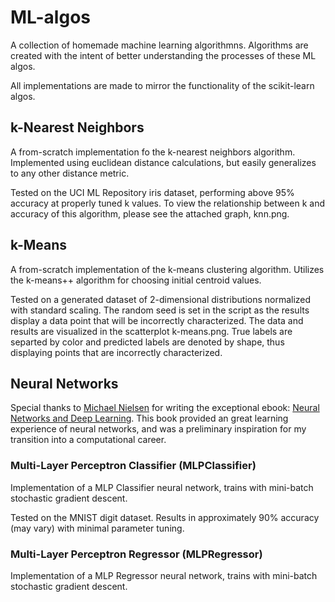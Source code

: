 # ML-algos

A collection of homemade machine learning algorithmns. Algorithms are created with the intent of better understanding the processes of these ML algos.

All implementations are made to mirror the functionality of the scikit-learn algos.

## k-Nearest Neighbors
A from-scratch implementation fo the k-nearest neighbors algorithm. Implemented using euclidean distance calculations, but easily generalizes to any other distance metric.

Tested on the UCI ML Repository iris dataset, performing above 95% accuracy at properly tuned k values. To view the relationship between k and accuracy of this algorithm, please see the attached graph, knn.png.

## k-Means
A from-scratch implementation of the k-means clustering algorithm. Utilizes the k-means++ algorithm for choosing initial centroid values.

Tested on a generated dataset of 2-dimensional distributions normalized with standard scaling. The random seed is set in the script as the results display a data point that will be incorrectly characterized. The data and results are visualized in the scatterplot k-means.png. True labels are separted by color and predicted labels are denoted by shape, thus displaying points that are incorrectly characterized.

## Neural Networks

Special thanks to [Michael Nielsen](https://michaelnielsen.org/) for writing the exceptional ebook: [Neural Networks and Deep Learning](http://neuralnetworksanddeeplearning.com/). This book provided an great learning experience of neural networks, and was a preliminary inspiration for my transition into a computational career.

### Multi-Layer Perceptron Classifier (MLPClassifier)
Implementation of a MLP Classifier neural network, trains with mini-batch stochastic gradient descent.

Tested on the MNIST digit dataset. Results in approximately 90% accuracy (may vary) with minimal parameter tuning.

### Multi-Layer Perceptron Regressor (MLPRegressor)
Implementation of a MLP Regressor neural network, trains with mini-batch stochastic gradient descent.
